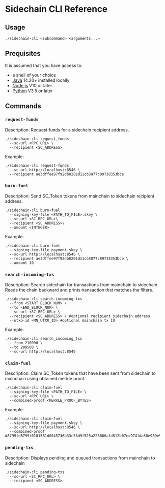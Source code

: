 # Sidechain CLI Reference

## Usage 

```
./sidechain-cli <subcommand> <arguments...>
```
## Prequisites
It is assumed that you have access to:
- a shell of your choice
- [Java](http://www.java.com/getjava/) 14.20+ installed locally 
- [Node.js](https://nodejs.org/en/download/) V10 or later
- [Python](https://www.python.org/downloads/) V3.5 or later
## Commands

### `request-funds`

Description: Request funds for a sidechain recipient address.

```
./sidechain-cli request_funds
  --sc-url <RPC_URL> \
  --recipient <SC_ADDRESS>
```

Example:

```
./sidechain-cli request-funds
  --sc-url http://localhost:8546 \
  --recipient ae3dffee97f92db0201d11cb8877c89738353bce
```

### `burn-fuel`

Description: Send SC_Token tokens from mainchain to sidechain recipient address.

```
./sidechain-cli burn-fuel
  --signing-key-file <PATH_TO_FILE>.skey \
  --sc-url <SC_RPC_URL>\
  --recipient <SC_ADDRESS>\
  --amount <INTEGER>
```

Example:

```
./sidechain-cli burn-fuel
  --signing-key-file payment.skey \
  --sc-url http://localhost:8546 \
  --recipient ae3dffee97f92db0201d11cb8877c89738353bce \
  --amount 10
```

### `search-incoming-txs`

Description: Search sidechain for transactions from mainchain to sidechain. Reads the chain backward and prints transaction that matches the filters.

```
./sidechain-cli search-incoming-txs
  --from <START_BLOCK_NUM> \
  --to <END_BLOCK_NUM> \
  --sc-url <SC_RPC_URL> \
  --recipient <SC_ADDRESS> \ #optional recipient sidechain address
  --utxo-id <MN_UTXO_ID> #optional mainchain tx ID
```

Example:

```
./sidechain-cli search_incoming_txs
  --from 210000 \
  --to 209500 \
  --sc-url http://localhost:8546
```

### `claim-fuel`

Description: Claim SC_Token tokens that have been sent from sidechain to mainchain using obtained merkle proof.

```
./sidechain-cli claim-fuel
  --signing-key-file <PATH_TO_FILE> \ 
  --sc-url <RPC_URL> \
  --combined-proof <MERKLE_PROOF_BYTES>

```


Example:

```
./sidechain-cli claim-fuel
  --signing-key-file payment.skey \ 
  --sc-url http://localhost:8546 \
  --combined-proof d8799fd8799f0101581d6045736b33c53d9f526a223086afd812b07ed9741da80e989e96998893d8799f5820772485d60f6744cf252f26560413aae8d28c82a88b1c77eede792f28965f4e79ffff9fd8799f005820ed69142610619b748ec5cd657e418c1c891c3a176900376d12db0b3c406a0a38ffffff
```

### `pending-txs`

Description: Displays pending and queued transactions from mainchain to sidechain

```
./sidechain-cli pending-txs
  --sc-url <SC_RPC_URL> \
  --recipient <SC_ADDRESS>
```


